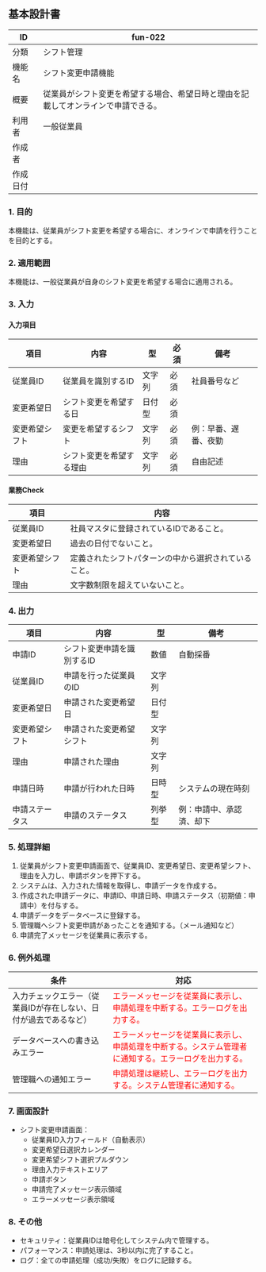 ## 基本設計書

| ID      | fun-022                      |
| ------- | ---------------------------- |
| 分類    | シフト管理                   |
| 機能名  | シフト変更申請機能               |
| 概要    | 従業員がシフト変更を希望する場合、希望日時と理由を記載してオンラインで申請できる。 |
| 利用者  | 一般従業員                   |
| 作成者  |                               |
| 作成日付 |                               |

### 1. 目的

本機能は、従業員がシフト変更を希望する場合に、オンラインで申請を行うことを目的とする。

### 2. 適用範囲

本機能は、一般従業員が自身のシフト変更を希望する場合に適用される。

### 3. 入力

#### 入力項目

| 項目       | 内容                  | 型       | 必須   | 備考                                                                                       |
| ---------- | --------------------- | -------- | ------ | ------------------------------------------------------------------------------------------ |
| 従業員ID   | 従業員を識別するID     | 文字列   | 必須   | 社員番号など                                                                               |
| 変更希望日 | シフト変更を希望する日 | 日付型   | 必須   |                                                                                            |
| 変更希望シフト | 変更を希望するシフト   | 文字列   | 必須   | 例：早番、遅番、夜勤                                                                       |
| 理由       | シフト変更を希望する理由 | 文字列   | 必須   | 自由記述                                                                                   |

#### 業務Check

| 項目       | 内容                                                                                   |
| ---------- | ------------------------------------------------------------------------------------ |
| 従業員ID   | 社員マスタに登録されているIDであること。                                                              |
| 変更希望日 | 過去の日付でないこと。                                                            |
| 変更希望シフト | 定義されたシフトパターンの中から選択されていること。                               |
| 理由       | 文字数制限を超えていないこと。                                                              |

### 4. 出力

| 項目       | 内容                     | 型       | 備考                               |
| ---------- | ------------------------ | -------- | ---------------------------------- |
| 申請ID     | シフト変更申請を識別するID | 数値     | 自動採番                             |
| 従業員ID   | 申請を行った従業員のID    | 文字列   |                                    |
| 変更希望日 | 申請された変更希望日       | 日付型   |                                    |
| 変更希望シフト | 申請された変更希望シフト   | 文字列   |                                    |
| 理由       | 申請された理由             | 文字列   |                                    |
| 申請日時   | 申請が行われた日時         | 日時型   | システムの現在時刻                   |
| 申請ステータス | 申請のステータス           | 列挙型   | 例：申請中、承認済、却下             |

### 5. 処理詳細

1.  従業員がシフト変更申請画面で、従業員ID、変更希望日、変更希望シフト、理由を入力し、申請ボタンを押下する。
2.  システムは、入力された情報を取得し、申請データを作成する。
3.  作成された申請データに、申請ID、申請日時、申請ステータス（初期値：申請中）を付与する。
4.  申請データをデータベースに登録する。
5.  管理職へシフト変更申請があったことを通知する。（メール通知など）
6.  申請完了メッセージを従業員に表示する。

### 6. 例外処理

| 条件                                                                    | 対応                                                                                                                       |
| ----------------------------------------------------------------------- | -------------------------------------------------------------------------------------------------------------------------- |
| 入力チェックエラー（従業員IDが存在しない、日付が過去であるなど）           | <span style="color:red;">エラーメッセージを従業員に表示し、申請処理を中断する。エラーログを出力する。</span>                                         |
| データベースへの書き込みエラー                                                        | <span style="color:red;">エラーメッセージを従業員に表示し、申請処理を中断する。システム管理者に通知する。エラーログを出力する。</span>                         |
| 管理職への通知エラー                                                              | <span style="color:red;">申請処理は継続し、エラーログを出力する。システム管理者に通知する。</span>                                         |

### 7. 画面設計

*   シフト変更申請画面：
    *   従業員ID入力フィールド（自動表示）
    *   変更希望日選択カレンダー
    *   変更希望シフト選択プルダウン
    *   理由入力テキストエリア
    *   申請ボタン
    *   申請完了メッセージ表示領域
    *   エラーメッセージ表示領域

### 8. その他

*   セキュリティ：従業員IDは暗号化してシステム内で管理する。
*   パフォーマンス：申請処理は、3秒以内に完了すること。
*   ログ：全ての申請処理（成功/失敗）をログに記録する。
